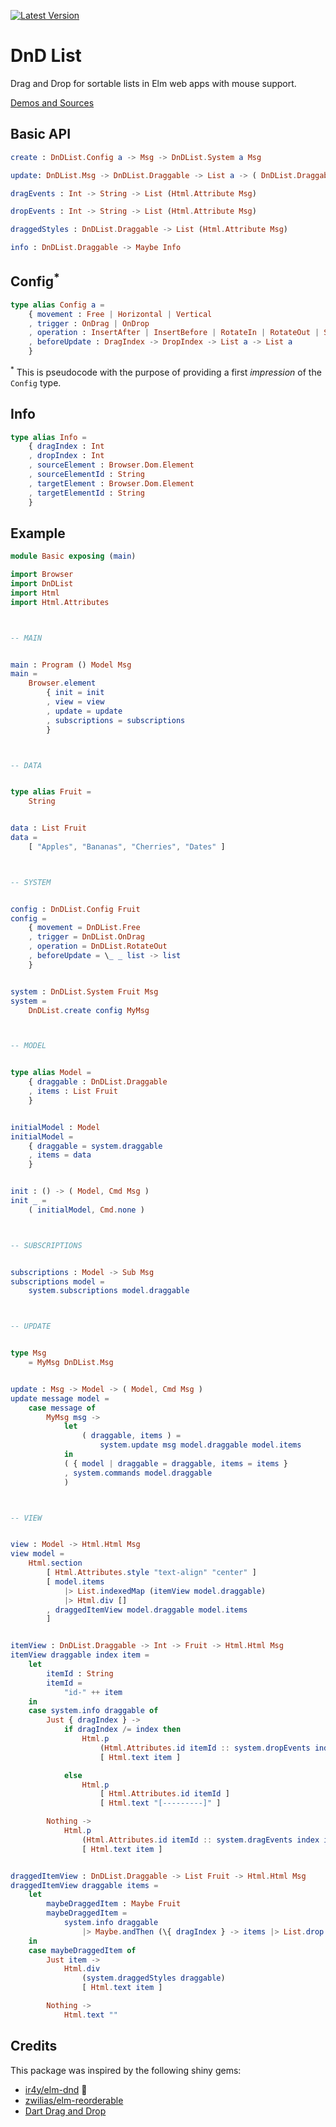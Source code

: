 [![Latest Version](https://img.shields.io/elm-package/v/annaghi/dnd-list.svg?label=version)](https://package.elm-lang.org/packages/annaghi/dnd-list/latest/)

# DnD List

Drag and Drop for sortable lists in Elm web apps with mouse support.

[Demos and Sources](https://annaghi.github.io/dnd-list/)

## Basic API

```elm
create : DnDList.Config a -> Msg -> DnDList.System a Msg
```

```elm
update: DnDList.Msg -> DnDList.Draggable -> List a -> ( DnDList.Draggable, List a )

dragEvents : Int -> String -> List (Html.Attribute Msg)

dropEvents : Int -> String -> List (Html.Attribute Msg)

draggedStyles : DnDList.Draggable -> List (Html.Attribute Msg)

info : DnDList.Draggable -> Maybe Info
```

## Config<sup>\*</sup>

```elm
type alias Config a =
    { movement : Free | Horizontal | Vertical
    , trigger : OnDrag | OnDrop
    , operation : InsertAfter | InsertBefore | RotateIn | RotateOut | Swap | Unmove
    , beforeUpdate : DragIndex -> DropIndex -> List a -> List a
    }
```

<sup>\*</sup> This is pseudocode with the purpose of providing a first _impression_ of the `Config` type.

## Info

```elm
type alias Info =
    { dragIndex : Int
    , dropIndex : Int
    , sourceElement : Browser.Dom.Element
    , sourceElementId : String
    , targetElement : Browser.Dom.Element
    , targetElementId : String
    }
```

## Example

```elm
module Basic exposing (main)

import Browser
import DnDList
import Html
import Html.Attributes



-- MAIN


main : Program () Model Msg
main =
    Browser.element
        { init = init
        , view = view
        , update = update
        , subscriptions = subscriptions
        }



-- DATA


type alias Fruit =
    String


data : List Fruit
data =
    [ "Apples", "Bananas", "Cherries", "Dates" ]



-- SYSTEM


config : DnDList.Config Fruit
config =
    { movement = DnDList.Free
    , trigger = DnDList.OnDrag
    , operation = DnDList.RotateOut
    , beforeUpdate = \_ _ list -> list
    }


system : DnDList.System Fruit Msg
system =
    DnDList.create config MyMsg



-- MODEL


type alias Model =
    { draggable : DnDList.Draggable
    , items : List Fruit
    }


initialModel : Model
initialModel =
    { draggable = system.draggable
    , items = data
    }


init : () -> ( Model, Cmd Msg )
init _ =
    ( initialModel, Cmd.none )



-- SUBSCRIPTIONS


subscriptions : Model -> Sub Msg
subscriptions model =
    system.subscriptions model.draggable



-- UPDATE


type Msg
    = MyMsg DnDList.Msg


update : Msg -> Model -> ( Model, Cmd Msg )
update message model =
    case message of
        MyMsg msg ->
            let
                ( draggable, items ) =
                    system.update msg model.draggable model.items
            in
            ( { model | draggable = draggable, items = items }
            , system.commands model.draggable
            )



-- VIEW


view : Model -> Html.Html Msg
view model =
    Html.section
        [ Html.Attributes.style "text-align" "center" ]
        [ model.items
            |> List.indexedMap (itemView model.draggable)
            |> Html.div []
        , draggedItemView model.draggable model.items
        ]


itemView : DnDList.Draggable -> Int -> Fruit -> Html.Html Msg
itemView draggable index item =
    let
        itemId : String
        itemId =
            "id-" ++ item
    in
    case system.info draggable of
        Just { dragIndex } ->
            if dragIndex /= index then
                Html.p
                    (Html.Attributes.id itemId :: system.dropEvents index itemId)
                    [ Html.text item ]

            else
                Html.p
                    [ Html.Attributes.id itemId ]
                    [ Html.text "[---------]" ]

        Nothing ->
            Html.p
                (Html.Attributes.id itemId :: system.dragEvents index itemId)
                [ Html.text item ]


draggedItemView : DnDList.Draggable -> List Fruit -> Html.Html Msg
draggedItemView draggable items =
    let
        maybeDraggedItem : Maybe Fruit
        maybeDraggedItem =
            system.info draggable
                |> Maybe.andThen (\{ dragIndex } -> items |> List.drop dragIndex |> List.head)
    in
    case maybeDraggedItem of
        Just item ->
            Html.div
                (system.draggedStyles draggable)
                [ Html.text item ]

        Nothing ->
            Html.text ""
```

## Credits

This package was inspired by the following shiny gems:

- [ir4y/elm-dnd](https://package.elm-lang.org/packages/ir4y/elm-dnd/latest/) :gem:
- [zwilias/elm-reorderable](https://package.elm-lang.org/packages/zwilias/elm-reorderable/latest/)
- [Dart Drag and Drop](https://code.makery.ch/library/dart-drag-and-drop/)
